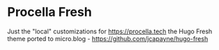 # Procella Fresh

Just the "local" customizations for https://procella.tech the Hugo Fresh theme ported to micro.blog - https://github.com/jcapayne/hugo-fresh

